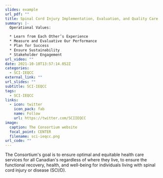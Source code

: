 ```yaml
---
slides: example
url_pdf: ""
title: Spinal Cord Injury Implementation, Evaluation, and Quality Care Consortium
summary: |-
  Operational Values:

  * Learn from Each Other’s Experience
  * Measure and Evaluative Our Performance
  * Plan for Success
  * Ensure Sustainability
  * Stakeholder Engagement
url_video: ""
date: 2021-10-10T13:57:14.052Z
categories:
  - SCI-IEQCC
external_link: ""
url_slides: ""
subtitle: SCI-IEQCC
tags:
  - SCI-IEQCC
links:
  - icon: twitter
    icon_pack: fab
    name: Follow
    url: https://twitter.com/SCIIEQCC
image:
  caption: The Consortium website
  focal_point: CENTER
  filename: sci-ieqcc.png
url_code: ""
---
```


The Consortium's goal is to ensure optimal and equitable health care services for all Canadian's regardless of where they live, to ensure the functional recovery, health, and well-being for individuals living with spinal cord injury or disease (SCI/D).
